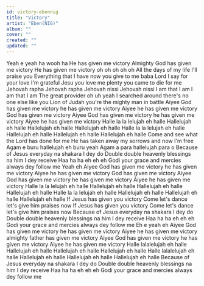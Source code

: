 ```yaml
---
id: victory-ebennig
title: "Victory"
artist: "Eben(NIG)"
album: ""
cover: ""
created: ""
updated: ""
---
```


Yeah e yeah ha wooh ha
He has given me victory
Almighty God has given me victory
He has given me victory oh oh oh oh oh
All the days of my life I'll praise you
Everything that I have now you give to me baba
Lord I say for your love I'm grateful
Jesu you love me plenty you came to die for me
Jehovah rapha Jehovah rapha
Jehovah nissi Jehovah nissi
I am that I am I am that I am
The great provider oh uh yeah
I searched around there's no one else likе you
Lion of Judah you're the mighty man in battle
Aiyee God has givеn me victory he has given me victory
Aiyee he has given me victory God has given me victory
Aiyee God has given me victory he has given me victory
Aiyee he has given me victory
Halle la la lelujah eh halle
Hallelujah eh halle
Hallelujah eh halle
Hallelujah eh halle
Halle la la lelujah eh halle
Hallelujah eh halle
Hallelujah eh halle
Hallelujah eh halle
Come and see what the Lord has done for me
He has taken away my sorrows and now I'm free
Agam e buru hallelujah eh buru yeah
Agam a para hallelujah para o
Because of Jesus everyday na shakara I dey do
Double double heavenly blessings na him I dey receive
Haa ha ha eh eh eh
Godi your grace and mercies always dey follow me
Yeah eh
Aiyee God has given me victory he has given me victory
Aiyee he has given me victory God has given me victory
Aiyee God has given me victory he has given me victory
Aiyee he has given me victory
Halle la la lelujah eh halle
Hallelujah eh halle
Hallelujah eh halle
Hallelujah eh halle
Halle la la lelujah eh halle
Hallelujah eh halle
Hallelujah eh halle
Hallelujah eh halle
If Jesus has given you victory
Come let's dance let's give him praises now
If Jesus has given you victory
Come let's dance let's give him praises now
Because of Jesus everyday na shakara I dey do
Double double heavenly blessings na him I dey receive
Haa ha ha eh eh eh
Godi your grace and mercies always dey follow me
Eh e yeah eh
Aiyee God has given me victory he has given me victory
Aiyee he has given me victory almighty father has given me victory
Aiyee God has given me victory he has given me victory
Aiyee he has given me victory
Halle lalalelujah eh halle
Hallelujah eh halle
Hallelujah eh halle
Hallelujah eh halle
Halle lalalelujah eh halle
Hallelujah eh halle
Hallelujah eh halle
Hallelujah eh halle
Because of Jesus everyday na shakara I dey do
Double double heavenly blessings na him I dey receive
Haa ha ha eh eh eh
Godi your grace and mercies always dey follow me